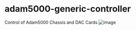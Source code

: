 # adam5000-generic-controller
 Control of Adam5000 Chassis and DAC Cards
 ![image](https://github.com/user-attachments/assets/01a61405-2d18-4618-9e77-be1e4261c9eb)

